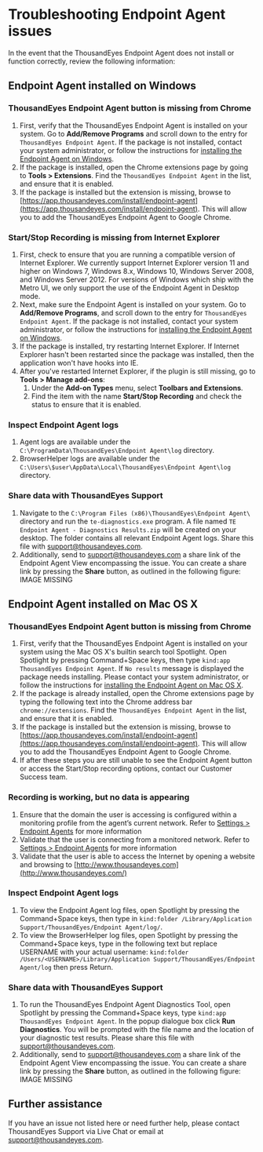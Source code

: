 # Troubleshooting Endpoint Agent issues

In the event that the ThousandEyes Endpoint Agent does not install or function correctly, review the following information:

## Endpoint Agent installed on Windows

### ThousandEyes Endpoint Agent button is missing from Chrome

1. First, verify that the ThousandEyes Endpoint Agent is installed on your system. Go to **Add/Remove Programs** and scroll down to the entry for `ThousandEyes Endpoint Agent`. If the package is not installed, contact your system administrator, or follow the instructions for [installing the Endpoint Agent on Windows](https://success.thousandeyes.com/PublicArticlePage?articleIdParam=kA044000000CnBuCAK_Installing-the-Endpoint-Agent-for-Windows).
2. If the package is installed, open the Chrome extensions page by going to **Tools &gt; Extensions**. Find the `ThousandEyes Endpoint Agent` in the list, and ensure that it is enabled.
3. If the package is installed but the extension is missing, browse to [https://app.thousandeyes.com/install/endpoint-agent](https://app.thousandeyes.com/install/endpoint-agent). This will allow you to add the ThousandEyes Endpoint Agent to Google Chrome.

### Start/Stop Recording is missing from Internet Explorer

1. First, check to ensure that you are running a compatible version of Internet Explorer. We currently support Internet Explorer version 11 and higher on Windows 7, Windows 8.x, Windows 10, Windows Server 2008, and Windows Server 2012. For versions of Windows which ship with the Metro UI, we only support the use of the Endpoint Agent in Desktop mode.
2. Next, make sure the Endpoint Agent is installed on your system. Go to **Add/Remove Programs**, and scroll down to the entry for `ThousandEyes Endpoint Agent`. If the package is not installed, contact your system administrator, or follow the instructions for [installing the Endpoint Agent on Windows](https://success.thousandeyes.com/PublicArticlePage?articleIdParam=kA044000000CnBuCAK_Installing-the-Endpoint-Agent-for-Windows).
3. If the package is installed, try restarting Internet Explorer. If Internet Explorer hasn't been restarted since the package was installed, then the application won't have hooks into IE.
4. After you've restarted Internet Explorer, if the plugin is still missing, go to **Tools &gt; Manage add-ons**:
   1. Under the **Add-on Types** menu, select **Toolbars and Extensions**.
   2. Find the item with the name **Start/Stop Recording** and check the status to ensure that it is enabled.

### Inspect Endpoint Agent logs

1. Agent logs are available under the `C:\ProgramData\ThousandEyes\Endpoint Agent\log` directory.
2. BrowserHelper logs are available under the `C:\Users\$user\AppData\Local\ThousandEyes\Endpoint Agent\log` directory.

### Share data with ThousandEyes Support

1. Navigate to the `C:\Program Files (x86)\ThousandEyes\Endpoint Agent\` directory and run the `te-diagnostics.exe` program. A file named `TE Endpoint Agent - Diagnostics Results.zip` will be created on your desktop. The folder contains all relevant Endpoint Agent logs. Share this file with [support@thousandeyes.com](mailto:support@thousandeyes.com).
2. Additionally, send to [support@thousandeyes.com](mailto:support@thousandeyes.com) a share link of the Endpoint Agent View encompassing the issue. You can create a share link by pressing the **Share** button, as outlined in the following figure: IMAGE MISSING

## Endpoint Agent installed on Mac OS X

### ThousandEyes Endpoint Agent button is missing from Chrome

1. First, verify that the ThousandEyes Endpoint Agent is installed on your system using the Mac OS X's builtin search tool Spotlight. Open Spotlight by pressing Command+Space keys, then type `kind:app ThousandEyes Endpoint Agent`. If `No results` message is displayed the package needs installing. Please contact your system administrator, or follow the instructions for [installing the Endpoint Agent on Mac OS X](http://success.thousandeyes.com/PublicArticlePage?articleIdParam=kA044000000CnBvCAK_Installing-the-Endpoint-Agent-for-Mac-OS-X-1476477152096).
2. If the package is already installed, open the Chrome extensions page by typing the following text into the Chrome address bar `chrome://extensions`. Find the `ThousandEyes Endpoint Agent` in the list, and ensure that it is enabled.
3. If the package is installed but the extension is missing, browse to [https://app.thousandeyes.com/install/endpoint-agent](https://app.thousandeyes.com/install/endpoint-agent). This will allow you to add the ThousandEyes Endpoint Agent to Google Chrome.
4. If after these steps you are still unable to see the Endpoint Agent button or access the Start/Stop recording options, contact our Customer Success team.

### Recording is working, but no data is appearing

1. Ensure that the domain the user is accessing is configured within a monitoring profile from the agent’s current network. Refer to [Settings &gt; Endpoint Agents](https://app.thousandeyes.com/settings/agents/endpoint/) for more information
2. Validate that the user is connecting from a monitored network. Refer to [Settings &gt; Endpoint Agents](https://app.thousandeyes.com/settings/agents/endpoint/) for more information
3. Validate that the user is able to access the Internet by opening a website and browsing to [http://www.thousandeyes.com](http://www.thousandeyes.com/)

### Inspect Endpoint Agent logs

1. To view the Endpoint Agent log files, open Spotlight by pressing the Command+Space keys, then type in `kind:folder /Library/Application Support/ThousandEyes/Endpoint Agent/log/`.
2. To view the BrowserHelper log files, open Spotlight by pressing the Command+Space keys, type in the following text but replace USERNAME with your actual username: `kind:folder /Users/<USERNAME>/Library/Application Support/ThousandEyes/Endpoint Agent/log` then press Return.

### Share data with ThousandEyes Support

1. To run the ThousandEyes Endpoint Agent Diagnostics Tool, open Spotlight by pressing the Command+Space keys, type `kind:app ThousandEyes Endpoint Agent`. In the popup dialogue box click **Run Diagnostics**. You will be prompted with the file name and the location of your diagnostic test results. Please share this file with [support@thousandeyes.com](mailto:support@thousandeyes.com).
2. Additionally, send to [support@thousandeyes.com](mailto:support@thousandeyes.com) a share link of the Endpoint Agent View encompassing the issue. You can create a share link by pressing the **Share** button, as outlined in the following figure: IMAGE MISSING

## Further assistance

If you have an issue not listed here or need further help, please contact ThousandEyes Support via Live Chat or email at [support@thousandeyes.com](mailto:support@thousandeyes.com).

